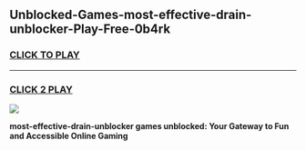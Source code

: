 
## Unblocked-Games-most-effective-drain-unblocker-Play-Free-0b4rk
<h3>
<a href="https://premium76.site?title=most-effective-drain-unblocker&ref=21A">CLICK TO PLAY</a></h3>
<hr>

<h3>
<a href="https://premium76.site?title=most-effective-drain-unblocker&ref=21A">CLICK 2 PLAY</a>
  
</h3>

<a href="https://premium76.site?title=most-effective-drain-unblocker&ref=21A"><img src="https://clearcache.store/games.png"></a>


**most-effective-drain-unblocker games unblocked: Your Gateway to Fun and Accessible Online Gaming**

